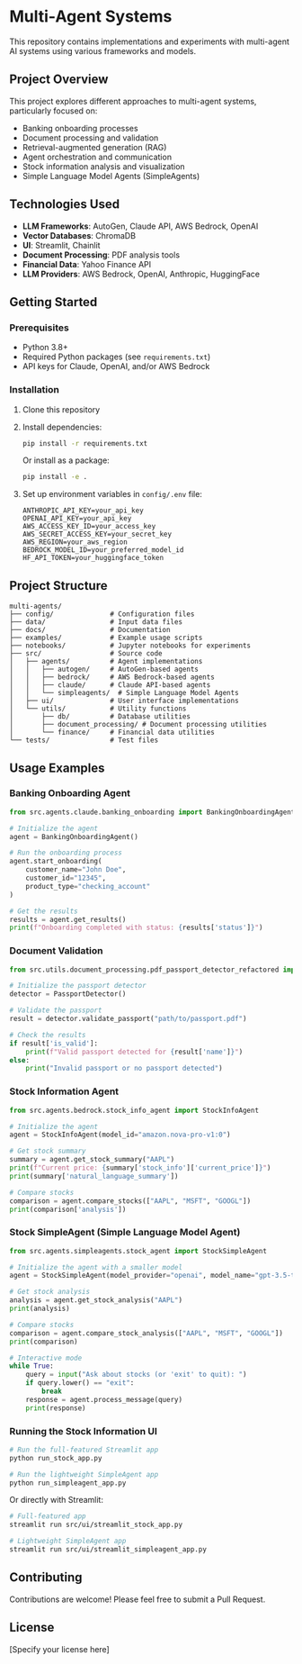 # Multi-Agent Systems

This repository contains implementations and experiments with multi-agent AI systems using various frameworks and models.

## Project Overview

This project explores different approaches to multi-agent systems, particularly focused on:
- Banking onboarding processes
- Document processing and validation
- Retrieval-augmented generation (RAG)
- Agent orchestration and communication
- Stock information analysis and visualization
- Simple Language Model Agents (SimpleAgents)

## Technologies Used

- **LLM Frameworks**: AutoGen, Claude API, AWS Bedrock, OpenAI
- **Vector Databases**: ChromaDB
- **UI**: Streamlit, Chainlit
- **Document Processing**: PDF analysis tools
- **Financial Data**: Yahoo Finance API
- **LLM Providers**: AWS Bedrock, OpenAI, Anthropic, HuggingFace

## Getting Started

### Prerequisites

- Python 3.8+
- Required Python packages (see `requirements.txt`)
- API keys for Claude, OpenAI, and/or AWS Bedrock

### Installation

1. Clone this repository
2. Install dependencies:
   ```bash
   pip install -r requirements.txt
   ```
   
   Or install as a package:
   ```bash
   pip install -e .
   ```
   
3. Set up environment variables in `config/.env` file:
   ```
   ANTHROPIC_API_KEY=your_api_key
   OPENAI_API_KEY=your_api_key
   AWS_ACCESS_KEY_ID=your_access_key
   AWS_SECRET_ACCESS_KEY=your_secret_key
   AWS_REGION=your_aws_region
   BEDROCK_MODEL_ID=your_preferred_model_id
   HF_API_TOKEN=your_huggingface_token
   ```

## Project Structure

```
multi-agents/
├── config/              # Configuration files
├── data/                # Input data files
├── docs/                # Documentation
├── examples/            # Example usage scripts
├── notebooks/           # Jupyter notebooks for experiments
├── src/                 # Source code
│   ├── agents/          # Agent implementations
│   │   ├── autogen/     # AutoGen-based agents
│   │   ├── bedrock/     # AWS Bedrock-based agents
│   │   ├── claude/      # Claude API-based agents
│   │   └── simpleagents/  # Simple Language Model Agents
│   ├── ui/              # User interface implementations
│   └── utils/           # Utility functions
│       ├── db/          # Database utilities
│       ├── document_processing/ # Document processing utilities
│       └── finance/     # Financial data utilities
└── tests/               # Test files
```

## Usage Examples

### Banking Onboarding Agent

```python
from src.agents.claude.banking_onboarding import BankingOnboardingAgent

# Initialize the agent
agent = BankingOnboardingAgent()

# Run the onboarding process
agent.start_onboarding(
    customer_name="John Doe",
    customer_id="12345",
    product_type="checking_account"
)

# Get the results
results = agent.get_results()
print(f"Onboarding completed with status: {results['status']}")
```

### Document Validation

```python
from src.utils.document_processing.pdf_passport_detector_refactored import PassportDetector

# Initialize the passport detector
detector = PassportDetector()

# Validate the passport
result = detector.validate_passport("path/to/passport.pdf")

# Check the results
if result['is_valid']:
    print(f"Valid passport detected for {result['name']}")
else:
    print("Invalid passport or no passport detected")
```

### Stock Information Agent

```python
from src.agents.bedrock.stock_info_agent import StockInfoAgent

# Initialize the agent
agent = StockInfoAgent(model_id="amazon.nova-pro-v1:0")

# Get stock summary
summary = agent.get_stock_summary("AAPL")
print(f"Current price: {summary['stock_info']['current_price']}")
print(summary['natural_language_summary'])

# Compare stocks
comparison = agent.compare_stocks(["AAPL", "MSFT", "GOOGL"])
print(comparison['analysis'])
```

### Stock SimpleAgent (Simple Language Model Agent)

```python
from src.agents.simpleagents.stock_agent import StockSimpleAgent

# Initialize the agent with a smaller model
agent = StockSimpleAgent(model_provider="openai", model_name="gpt-3.5-turbo")

# Get stock analysis
analysis = agent.get_stock_analysis("AAPL")
print(analysis)

# Compare stocks
comparison = agent.compare_stock_analysis(["AAPL", "MSFT", "GOOGL"])
print(comparison)

# Interactive mode
while True:
    query = input("Ask about stocks (or 'exit' to quit): ")
    if query.lower() == "exit":
        break
    response = agent.process_message(query)
    print(response)
```

### Running the Stock Information UI

```bash
# Run the full-featured Streamlit app
python run_stock_app.py

# Run the lightweight SimpleAgent app
python run_simpleagent_app.py
```

Or directly with Streamlit:

```bash
# Full-featured app
streamlit run src/ui/streamlit_stock_app.py

# Lightweight SimpleAgent app
streamlit run src/ui/streamlit_simpleagent_app.py
```

## Contributing

Contributions are welcome! Please feel free to submit a Pull Request.

## License

[Specify your license here]
